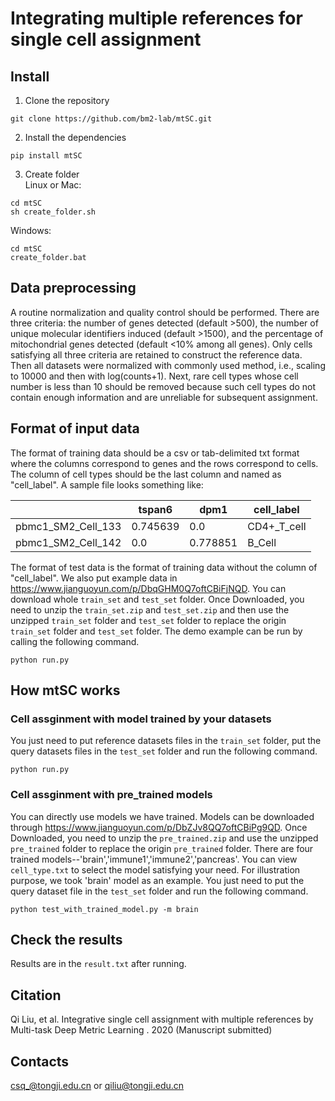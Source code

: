 # Integrating multiple references for single cell assignment
## Install
1. Clone the repository
```
git clone https://github.com/bm2-lab/mtSC.git  
```
2. Install the dependencies
```
pip install mtSC
```
3. Create folder  
Linux or Mac:
```
cd mtSC
sh create_folder.sh
```
  Windows:
```
cd mtSC
create_folder.bat
```
## Data preprocessing
A routine normalization and quality control should be performed. There are three criteria: the number of genes detected (default >500), the number of unique molecular identifiers induced (default >1500), and the percentage of mitochondrial genes detected (default <10% among all genes). Only cells satisfying all three criteria are retained to construct the reference data. Then all datasets were normalized with commonly used method, i.e., scaling to 10000 and then with log(counts+1). Next, rare cell types whose cell number is less than 10 should be removed because such cell types do not contain enough information and are unreliable for subsequent assignment.
## Format of input data
The format of training data should be a csv or tab-delimited txt format where the columns correspond to genes and the rows correspond to cells. The column of cell types should be the last column and named as "cell_label". A sample file looks something like:

|   | tspan6 | dpm1 | cell_label |
| ------------- | ------------- |------------- | ------------- |
| pbmc1_SM2_Cell_133  | 0.745639  |0.0  |CD4+_T_cell |
| pbmc1_SM2_Cell_142  | 0.0  |0.778851  |B_Cell  |

The format of test data is the format of training data without the column of "cell_label". We also put example data in https://www.jianguoyun.com/p/DbqGHM0Q7oftCBiFjNQD. You can download whole `train_set` and `test_set` folder. Once Downloaded, you need to unzip the `train_set.zip` and `test_set.zip` and then  use the unzipped `train_set` folder and `test_set` folder to replace the origin `train_set` folder and `test_set` folder. The demo example can be run by calling the following command.
```
python run.py
```
## How mtSC works
### Cell assginment with model trained by your datasets
You just need to put reference datasets files in the `train_set` folder, put the query datasets files in the `test_set` folder and run the following command.
```
python run.py
```
### Cell assginment with pre_trained models
You can directly use models we have trained. Models can be downloaded through https://www.jianguoyun.com/p/DbZJv8QQ7oftCBiPg9QD. Once Downloaded, you need to unzip the `pre_trained.zip`  and use the unzipped `pre_trained` folder to replace the origin `pre_trained` folder. There are four trained models--'brain','immune1','immune2','pancreas'. You can view `cell_type.txt`  to select the model satisfying your need. For illustration purpose, we took 'brain' model as an example. You just need to put the query dataset file in the `test_set` folder and run the following command.
```
python test_with_trained_model.py -m brain
```

 ## Check the results
 Results are in the `result.txt`  after running.
## Citation  
Qi Liu, et al. Integrative single cell assignment with multiple references by Multi-task Deep Metric Learning
. 2020 (Manuscript submitted)  
## Contacts  
csq_@tongji.edu.cn or qiliu@tongji.edu.cn
